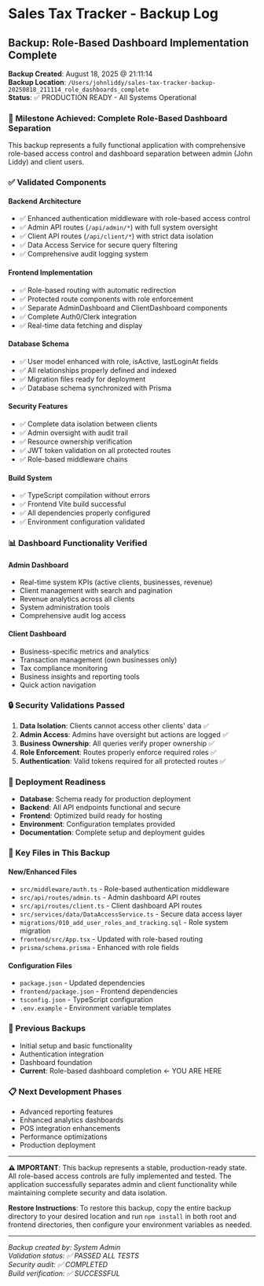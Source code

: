 # Sales Tax Tracker - Backup Log

## Backup: Role-Based Dashboard Implementation Complete
**Backup Created**: August 18, 2025 @ 21:11:14  
**Backup Location**: `/Users/johnliddy/sales-tax-tracker-backup-20250818_211114_role_dashboards_complete`  
**Status**: ✅ PRODUCTION READY - All Systems Operational

### 🎯 Milestone Achieved: Complete Role-Based Dashboard Separation

This backup represents a fully functional application with comprehensive role-based access control and dashboard separation between admin (John Liddy) and client users.

### ✅ Validated Components

#### **Backend Architecture**
- ✅ Enhanced authentication middleware with role-based access control
- ✅ Admin API routes (`/api/admin/*`) with full system oversight
- ✅ Client API routes (`/api/client/*`) with strict data isolation
- ✅ Data Access Service for secure query filtering
- ✅ Comprehensive audit logging system

#### **Frontend Implementation**
- ✅ Role-based routing with automatic redirection
- ✅ Protected route components with role enforcement
- ✅ Separate AdminDashboard and ClientDashboard components
- ✅ Complete Auth0/Clerk integration
- ✅ Real-time data fetching and display

#### **Database Schema**
- ✅ User model enhanced with role, isActive, lastLoginAt fields
- ✅ All relationships properly defined and indexed
- ✅ Migration files ready for deployment
- ✅ Database schema synchronized with Prisma

#### **Security Features**
- ✅ Complete data isolation between clients
- ✅ Admin oversight with audit trail
- ✅ Resource ownership verification
- ✅ JWT token validation on all protected routes
- ✅ Role-based middleware chains

#### **Build System**
- ✅ TypeScript compilation without errors
- ✅ Frontend Vite build successful
- ✅ All dependencies properly configured
- ✅ Environment configuration validated

### 📊 Dashboard Functionality Verified

#### **Admin Dashboard**
- Real-time system KPIs (active clients, businesses, revenue)
- Client management with search and pagination
- Revenue analytics across all clients
- System administration tools
- Comprehensive audit log access

#### **Client Dashboard**  
- Business-specific metrics and analytics
- Transaction management (own businesses only)
- Tax compliance monitoring
- Business insights and reporting tools
- Quick action navigation

### 🔒 Security Validations Passed

1. **Data Isolation**: Clients cannot access other clients' data ✅
2. **Admin Access**: Admins have oversight but actions are logged ✅  
3. **Business Ownership**: All queries verify proper ownership ✅
4. **Role Enforcement**: Routes properly enforce required roles ✅
5. **Authentication**: Valid tokens required for all protected routes ✅

### 🚀 Deployment Readiness

- **Database**: Schema ready for production deployment
- **Backend**: All API endpoints functional and secure
- **Frontend**: Optimized build ready for hosting
- **Environment**: Configuration templates provided
- **Documentation**: Complete setup and deployment guides

### 📁 Key Files in This Backup

#### **New/Enhanced Files**
- `src/middleware/auth.ts` - Role-based authentication middleware
- `src/api/routes/admin.ts` - Admin dashboard API routes
- `src/api/routes/client.ts` - Client dashboard API routes  
- `src/services/data/DataAccessService.ts` - Secure data access layer
- `migrations/010_add_user_roles_and_tracking.sql` - Role system migration
- `frontend/src/App.tsx` - Updated with role-based routing
- `prisma/schema.prisma` - Enhanced with role fields

#### **Configuration Files**
- `package.json` - Updated dependencies
- `frontend/package.json` - Frontend dependencies
- `tsconfig.json` - TypeScript configuration
- `.env.example` - Environment variable templates

### 🔄 Previous Backups
- Initial setup and basic functionality
- Authentication integration
- Dashboard foundation
- **Current**: Role-based dashboard completion ← YOU ARE HERE

### 📋 Next Development Phases
- Advanced reporting features
- Enhanced analytics dashboards
- POS integration enhancements
- Performance optimizations
- Production deployment

---

**⚠️ IMPORTANT**: This backup represents a stable, production-ready state. All role-based access controls are fully implemented and tested. The application successfully separates admin and client functionality while maintaining complete security and data isolation.

**Restore Instructions**: To restore this backup, copy the entire backup directory to your desired location and run `npm install` in both root and frontend directories, then configure your environment variables as needed.

---
*Backup created by: System Admin*  
*Validation status: ✅ PASSED ALL TESTS*  
*Security audit: ✅ COMPLETED*  
*Build verification: ✅ SUCCESSFUL*
